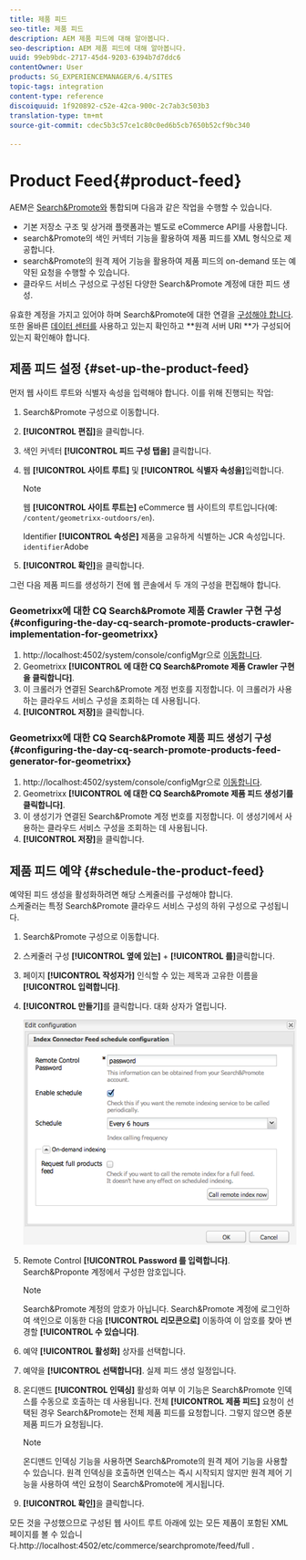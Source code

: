 ```yaml
---
title: 제품 피드
seo-title: 제품 피드
description: AEM 제품 피드에 대해 알아봅니다.
seo-description: AEM 제품 피드에 대해 알아봅니다.
uuid: 99eb9bdc-2717-45d4-9203-6394b7d7ddc6
contentOwner: User
products: SG_EXPERIENCEMANAGER/6.4/SITES
topic-tags: integration
content-type: reference
discoiquuid: 1f920892-c52e-42ca-900c-2c7ab3c503b3
translation-type: tm+mt
source-git-commit: cdec5b3c57ce1c80c0ed6b5cb7650b52cf9bc340

---
```



# Product Feed{#product-feed}

AEM은 [Search&amp;Promote와](https://www.adobe.com/solutions/testing-targeting/searchandpromote.html) 통합되며 다음과 같은 작업을 수행할 수 있습니다.

* 기본 저장소 구조 및 상거래 플랫폼과는 별도로 eCommerce API를 사용합니다.
* search&amp;Promote의 색인 커넥터 기능을 활용하여 제품 피드를 XML 형식으로 제공합니다.
* search&amp;Promote의 원격 제어 기능을 활용하여 제품 피드의 on-demand 또는 예약된 요청을 수행할 수 있습니다.
* 클라우드 서비스 구성으로 구성된 다양한 Search&amp;Promote 계정에 대한 피드 생성.

유효한 계정을 가지고 있어야 하며 Search&amp;Promote에 대한 연결을 [구성해야 합니다](/help/sites-administering/search-and-promote.md#configuring-the-connection-to-search-promote). 또한 올바른 [데이터 센터를](/help/sites-administering/search-and-promote.md#configuring-the-data-center) 사용하고 있는지 확인하고 **원격 서버 URI **가 구성되어 있는지 확인해야 합니다.

## 제품 피드 설정 {#set-up-the-product-feed}

먼저 웹 사이트 루트와 식별자 속성을 입력해야 합니다. 이를 위해 진행되는 작업:

1. Search&amp;Promote 구성으로 이동합니다.
1. **[!UICONTROL 편집]**&#x200B;을 클릭합니다. 
1. 색인 커넥터 **[!UICONTROL 피드 구성 탭을]** 클릭합니다.
1. 웹 **[!UICONTROL 사이트 루트]** 및 **[!UICONTROL 식별자 속성을]**&#x200B;입력합니다.

   >[!NOTE]
   >
   >웹 **[!UICONTROL 사이트 루트는]** eCommerce 웹 사이트의 루트입니다(예: `/content/geometrixx-outdoors/en`).
   >
   >Identifier **[!UICONTROL 속성은]** 제품을 고유하게 식별하는 JCR 속성입니다. `identifier`Adobe

1. **[!UICONTROL 확인]**&#x200B;을 클릭합니다.

그런 다음 제품 피드를 생성하기 전에 웹 콘솔에서 두 개의 구성을 편집해야 합니다.

### Geometrixx에 대한 CQ Search&amp;Promote 제품 Crawler 구현 구성 {#configuring-the-day-cq-search-promote-products-crawler-implementation-for-geometrixx}

1. http://localhost:4502/system/console/configMgr으로 [이동합니다](http://localhost:4502/system/console/configMgr).
1. Geometrixx **[!UICONTROL 에 대한 CQ Search&amp;Promote 제품 Crawler 구현을 클릭합니다]**.
1. 이 크롤러가 연결된 Search&amp;Promote 계정 번호를 지정합니다. 이 크롤러가 사용하는 클라우드 서비스 구성을 조회하는 데 사용됩니다.
1. **[!UICONTROL 저장]**&#x200B;을 클릭합니다.

### Geometrixx에 대한 CQ Search&amp;Promote 제품 피드 생성기 구성 {#configuring-the-day-cq-search-promote-products-feed-generator-for-geometrixx}

1. http://localhost:4502/system/console/configMgr으로 [이동합니다](http://localhost:4502/system/console/configMgr).
1. Geometrixx **[!UICONTROL 에 대한 CQ Search&amp;Promote 제품 피드 생성기를 클릭합니다]**.
1. 이 생성기가 연결된 Search&amp;Promote 계정 번호를 지정합니다. 이 생성기에서 사용하는 클라우드 서비스 구성을 조회하는 데 사용됩니다.
1. **[!UICONTROL 저장]**&#x200B;을 클릭합니다.

## 제품 피드 예약 {#schedule-the-product-feed}

예약된 피드 생성을 활성화하려면 해당 스케줄러를 구성해야 합니다.\
스케줄러는 특정 Search&amp;Promote 클라우드 서비스 구성의 하위 구성으로 구성됩니다.

1. Search&amp;Promote 구성으로 이동합니다.
1. 스케줄러 구성 **[!UICONTROL 옆에 있는]** + **[!UICONTROL 를]**&#x200B;클릭합니다.
1. 페이지 **[!UICONTROL 작성자가]** 인식할 수 있는 제목과 고유한 이름을 **[!UICONTROL 입력합니다]**.
1. **[!UICONTROL 만들기]**&#x200B;를 클릭합니다. 대화 상자가 열립니다.

   ![chlimage_1-108](assets/chlimage_1-108.png)

1. Remote Control **[!UICONTROL Password 를 입력합니다]**. Search&amp;Proponte 계정에서 구성한 암호입니다.

   >[!NOTE]
   >
   >Search&amp;Promote 계정의 암호가 아닙니다. Search&amp;Promote 계정에 로그인하여 색인으로 이동한 다음 **[!UICONTROL 리모콘으로]** 이동하여 이 암호를 찾아 변경할 **[!UICONTROL 수 있습니다]**.

1. 예약 **[!UICONTROL 활성화]** 상자를 선택합니다.
1. 예약을 **[!UICONTROL 선택합니다]**. 실제 피드 생성 일정입니다.
1. 온디맨드 **[!UICONTROL 인덱싱]** 활성화 여부 이 기능은 Search&amp;Promote 인덱스를 수동으로 호출하는 데 사용됩니다. 전체 **[!UICONTROL 제품 피드]** 요청이 선택된 경우 Search&amp;Promote는 전체 제품 피드를 요청합니다. 그렇지 않으면 증분 제품 피드가 요청됩니다.

   >[!NOTE]
   >
   >온디맨드 인덱싱 기능을 사용하면 Search&amp;Promote의 원격 제어 기능을 사용할 수 있습니다. 원격 인덱싱을 호출하면 인덱스는 즉시 시작되지 않지만 원격 제어 기능을 사용하여 색인 요청이 Search&amp;Promote에 게시됩니다.

1. **[!UICONTROL 확인]**&#x200B;을 클릭합니다.

모든 것을 구성했으므로 구성된 웹 사이트 루트 아래에 있는 모든 제품이 포함된 XML 페이지를 볼 수 있습니다.http://localhost:4502/etc/commerce/searchpromote/feed/full [](http://localhost:4502/etc/commerce/searchpromote/feed/full).
